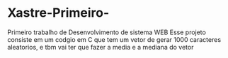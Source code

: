 # Xastre-Primeiro-		
Primeiro trabalho de Desenvolvimento de sistema WEB
  Esse projeto consiste em um codgio em C que tem um vetor de gerar 1000 caracteres aleatorios, e tbm vai ter que fazer a media e a mediana do vetor
